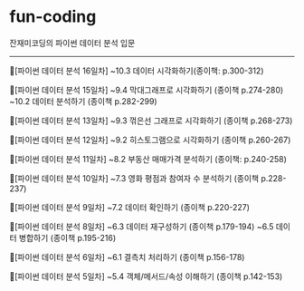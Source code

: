 # fun-coding
잔재미코딩의 파이썬 데이터 분석 입문

----------------------------

📖[파이썬 데이터 분석 16일차]
~10.3 데이터 시각화하기(종이책: p.300-312)

📖[파이썬 데이터 분석 15일차]
~9.4 막대그래프로 시각화하기 (종이책 p.274-280)
~10.2 데이터 분석하기 (종이책 p.282-299)

📖[파이썬 데이터 분석 13일차]
~9.3 꺾은선 그래프로 시각화하기 (종이책 p.268-273)

📖[파이썬 데이터 분석 12일차]
~9.2 히스토그램으로 시각화하기 (종이책 p.260-267)

📖[파이썬 데이터 분석 11일차]
~8.2 부동산 매매가격 분석하기 (종이책: p.240-258)

📖[파이썬 데이터 분석 10일차]
~7.3 영화 평점과 참여자 수 분석하기 (종이책 p.228-237)

📖[파이썬 데이터 분석 9일차]
~7.2 데이터 확인하기 (종이책 p.220-227)

📖[파이썬 데이터 분석 8일차]
~6.3 데이터 재구성하기 (종이책 p.179-194)
~6.5 데이터 병합하기 (종이책 p.195-216)

📖[파이썬 데이터 분석 6일차]
~6.1 결측치 처리하기 (종이책 p.156-178)

📖[파이썬 데이터 분석 5일차]
~5.4 객체/메서드/속성 이해하기 (종이책 p.142-153)